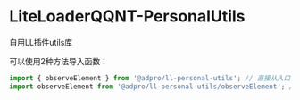 # LiteLoaderQQNT-PersonalUtils

自用LL插件utils库

可以使用2种方法导入函数：

```typescript
import { observeElement } from '@adpro/ll-personal-utils'; // 直接从入口文件导入
import observeElement from '@adpro/ll-personal-utils/observeElement'; // 从每个函数对应的文件中导入
```